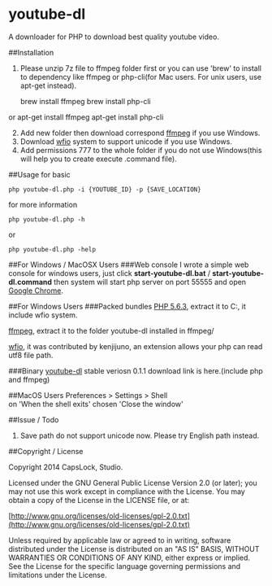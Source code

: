 youtube-dl
==========

A downloader for PHP to download best quality youtube video.

##Installation
1. Please unzip 7z file to ffmpeg folder first or you can use 'brew' to install to dependency like ffmpeg or php-cli(for Mac users. For unix users, use apt-get instead).

  	brew install ffmpeg
	brew install php-cli

or
	apt-get install ffmpeg
	apt-get install php-cli

2. Add new folder then download correspond [ffmpeg](https://www.ffmpeg.org/) if you use Windows.
3. Download [wfio](https://github.com/kenjiuno/php-wfio) system to support unicode if you use Windows.
4. Add permissions 777 to the whole folder if you do not use Windows(this will help you to create execute .command file).

##Usage
for basic

	php youtube-dl.php -i {YOUTUBE_ID} -p {SAVE_LOCATION}

for more information

	php youtube-dl.php -h

or

	php youtube-dl.php -help

##For Windows / MacOSX Users
###Web console
I wrote a simple web console for windows users, just click **start-youtube-dl.bat** / **start-youtube-dl.command** then system will start php server on port 55555 and open [Google Chrome](https://www.google.com.tw/chrome).

##For Windows Users
###Packed bundles
[PHP 5.6.3](http://goo.gl/JWVzm4), extract it to C:\, it include wfio system.

[ffmpeg](http://goo.gl/OFhRje), extract it to the folder youtube-dl installed in ffmpeg/  

[wfio](https://github.com/kenjiuno/php-wfio), it was contributed by kenjijuno, an extension allows your php can read utf8 file path.

###Binary
[youtube-dl](http://goo.gl/CEYyLq) stable veriosn 0.1.1 download link is here.(include php and ffmpeg)  

##MacOS Users
Preferences > Settings > Shell  
on 'When the shell exits' chosen 'Close the window'

##Issue / Todo
1. Save path do not support unicode now. Please try English path instead.

##Copyright / License

Copyright 2014 CapsLock, Studio.

Licensed under the GNU General Public License Version 2.0 (or later); you may not use this work except in compliance with the License. You may obtain a copy of the License in the LICENSE file, or at:

[http://www.gnu.org/licenses/old-licenses/gpl-2.0.txt](http://www.gnu.org/licenses/old-licenses/gpl-2.0.txt)

Unless required by applicable law or agreed to in writing, software distributed under the License is distributed on an "AS IS" BASIS, WITHOUT WARRANTIES OR CONDITIONS OF ANY KIND, either express or implied. See the License for the specific language governing permissions and limitations under the License.
